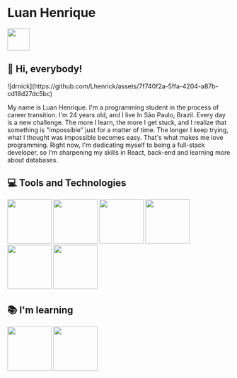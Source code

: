 
<header>
  <link rel="stylesheet" type='text/css' href="https://cdn.jsdelivr.net/gh/devicons/devicon@latest/devicon.min.css" />     
</header>
<body>
  <h1>Luan Henrique</h1>
  <a href="https://www.linkedin.com/in/luanhenriquee14/">
    <img src="https://cdn.jsdelivr.net/gh/devicons/devicon@latest/icons/linkedin/linkedin-original.svg"  height="50px" width="50px"/>
  </a>
  <h2>👋 Hi, everybody!</h2>
  ![drnick](https://github.com/Lhenrick/assets/7f740f2a-5ffa-4204-a87b-cd18d27dc5bc)
  <p>
  My name is Luan Henrique. I'm a programming student in the process of career transition. I'm 24 years old, and I live In São Paulo, Brazil.
  Every day is a new challenge. The more I learn, the more I get stuck, and I realize that something is "impossible" just for a matter of time. 
  The longer I keep trying, what I thought was impossible becomes easy. That's what makes me love programming.
  Right now, I'm dedicating myself to being a full-stack developer, so I'm sharpening my skills in React, back-end and learning more about databases.  
  </p>
  <h2>💻 Tools and Technologies</h2>
  <div display="flex" >
    <img loading="lazy" src="https://cdn.jsdelivr.net/gh/devicons/devicon@latest/icons/html5/html5-original.svg" height="100px" width="100px"/>
    <img loading="lazy" src="https://cdn.jsdelivr.net/gh/devicons/devicon@latest/icons/css3/css3-original.svg" height="100px" width="100px"/>
    <img loading="lazy" src="https://cdn.jsdelivr.net/gh/devicons/devicon@latest/icons/javascript/javascript-plain.svg" height="100px" width="100px"/>
    <img loading="lazy" src="https://cdn.jsdelivr.net/gh/devicons/devicon@latest/icons/git/git-original.svg" height="100px" width="100px"/>
    <img loading="lazy" src="https://cdn.jsdelivr.net/gh/devicons/devicon@latest/icons/react/react-original.svg" height="100px" width="100px"/>
    <img loading="lazy" src="https://cdn.jsdelivr.net/gh/devicons/devicon@latest/icons/nodejs/nodejs-original-wordmark.svg" height="100px" width="100px"/>    
  </div>
  <h2>📚 I'm learning</h2>
  <div display="flex">
    <img src="https://cdn.jsdelivr.net/gh/devicons/devicon@latest/icons/mongodb/mongodb-original-wordmark.svg" height="100px" width="100px"/>
    <img src="https://cdn.jsdelivr.net/gh/devicons/devicon@latest/icons/postgresql/postgresql-original-wordmark.svg" height="100px" width="100px"/>
  </div>
</body>



<!--
**Lhenrick/Lhenrick** is a ✨ _special_ ✨ repository because its `README.md` (this file) appears on your GitHub profile.

Here are some ideas to get you started:

- 🔭 I’m currently working on ...
- 🌱 I’m currently learning ...
- 👯 I’m looking to collaborate on ...
- 🤔 I’m looking for help with ...
- 💬 Ask me about ...
- 📫 How to reach me: ...
- 😄 Pronouns: ...
- ⚡ Fun fact: ...
-->
